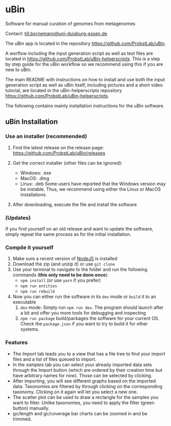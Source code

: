 # uBin

Software for manual curation of genomes from metagenomes

Contact: till.bornemann@uni-duisburg-essen.de

The uBin app is located in the repository https://github.com/ProbstLab/uBin.

A worflow including the input generation script as well as test files are located in https://github.com/ProbstLab/uBin-helperscripts.
This is a step by step guide for the uBin workflow so we recommend using this if you are new to uBin.

The main README with instructions on how to install and use both the input generation script as well as uBin itself, including pictures and a short video tutorial, are located in the uBin-helperscripts repository https://github.com/ProbstLab/uBin-helperscripts. 

The following contains mainly installation instructions for the uBin software.

## uBin Installation

### Use an installer (recommended)

1. Find the latest release on the release page: https://github.com/ProbstLab/uBin/releases 

2. Get the correct installer (other files can be ignored):
   - Windows: .exe
   - MacOS: .dmg
   - Linux: .deb
Some users have reported that the Windows version may be instable. Thus, we recommend using either the Linux or MacOS installations.

3. After downloading, execute the file and install the software

### (Updates)

If you find yourself on an old release and want to update the software, simply repeat the same process as for the initial installation.

### Compile it yourself

1. Make sure a recent version of [NodeJS](https://nodejs.org/en/download/) is installed
2. Download the zip (and unzip it) or use `git clone`
3. Use your terminal to navigate to the folder and run the following commands (**this only need to be done once**):
   - `npm install` (or use `yarn` if you prefer)
   - `npm run entities`
   - `npm run rebuild`
4. Now you can either run the software in its `dev` mode or `build` it to an executable
   1. `dev` mode: Simply run `npm run dev`. The program should launch after a bit and offer you more tools for debugging and inspecting
   2. `npm run package` build/packages the software for your current OS. Check the `package.json` if you want to try to build it for other systems.

### Features

- The _Import_ tab leads you to a view that has a file tree to find your import files
  and a list of files queued to import.
- In the _samples_ tab you can select your already imported data sets through the Import button
  (which are ordered by their creation time but have arbitrary names for now).
  Those can be selected by clicking.
- After importing, you will see different graphs based on the imported data.
  Taxonomies are filtered by through clicking on the corresponding taxonomy.
  Clicking on it again will let you select a new one.
- The scatter plot can be used to draw a rectangle for the samples you want to filter.
  Unlike taxonomies, you need to apply the filter (green button) manually.
- gc/length and gc/coverage bar charts can be zoomed in and be trimmed.
